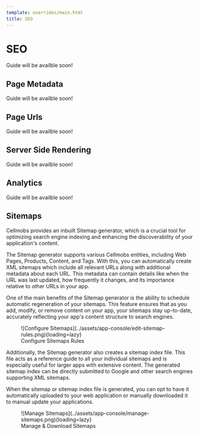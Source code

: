 ```yaml
---
template: overrides/main.html
title: SEO
---
```


# SEO

Guide will be availble soon!


## Page Metadata
Guide will be availble soon!

## Page Urls
Guide will be availble soon!

## Server Side Rendering
Guide will be availble soon!

## Analytics
Guide will be availble soon!

## Sitemaps

Cellmobs provides an inbuilt Sitemap generator, which is a crucial tool for optimizing search engine indexing and enhancing the discoverability of your application's content. 

The Sitemap generator supports various Cellmobs entities, including Web Pages, Products, Content, and Tags. With this, you can automatically create XML sitemaps which include all relevant URLs along with additional metadata about each URL. This metadata can contain details like when the URL was last updated, how frequently it changes, and its importance relative to other URLs in your app.

One of the main benefits of the Sitemap generator is the ability to schedule automatic regeneration of your sitemaps. This feature ensures that as you add, modify, or remove content on your app, your sitemaps stay up-to-date, accurately reflecting your app's content structure to search engines.

<figure markdown>
![Configure Sitemaps](../assets/app-console/edit-sitemap-rules.png){loading=lazy}
    <figcaption>Configure Sitemaps Rules</figcaption>
</figure>

Additionally, the Sitemap generator also creates a sitemap index file. This file acts as a reference guide to all your individual sitemaps and is especially useful for larger apps with extensive content. The generated sitemap index can be directly submitted to Google and other search engines supporting XML sitemaps. 

When the sitemap or sitemap index file is generated, you can opt to have it automatically uploaded to your web application or manually downloaded it to manual update your applications.

<figure markdown>
![Manage Sitemaps](../assets/app-console/manage-sitemaps.png){loading=lazy}
    <figcaption>Manage &amp; Download Sitemaps</figcaption>
</figure>

